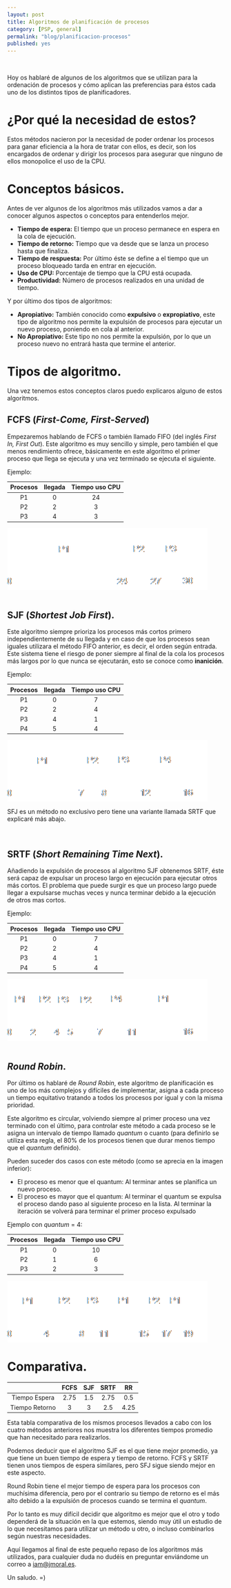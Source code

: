 ```yaml
---
layout: post
title: Algoritmos de planificación de procesos
category: [PSP, general]
permalink: "blog/planificacion-procesos"
published: yes
---
```


<br>

Hoy os hablaré de algunos de los algoritmos que se utilizan para la ordenación de procesos y cómo aplican las preferencias para éstos cada uno de los distintos tipos de planificadores.

# ¿Por qué la necesidad de estos?

Estos métodos nacieron por la necesidad de poder ordenar los procesos para ganar eficiencia a la hora de tratar con ellos, es decir, son los
encargados de ordenar y dirigir los procesos para asegurar que ninguno de ellos monopolice el uso de la CPU.

# Conceptos básicos.

Antes de ver algunos de los algoritmos más utilizados vamos a dar a conocer algunos aspectos o conceptos para entenderlos mejor.

* **Tiempo de espera:** El tiempo que un proceso permanece en espera en la cola de ejecución.
* **Tiempo de retorno:** Tiempo que va desde que se lanza un proceso hasta que finaliza.
* **Tiempo de respuesta:** Por último éste se define a el tiempo que un proceso bloqueado tarda en entrar en ejecución.
* **Uso de CPU:** Porcentaje de tiempo que la CPU está ocupada.
* **Productividad:** Número de procesos realizados en una unidad de tiempo.

Y por último dos tipos de algoritmos:

* **Apropiativo:** También conocido como **expulsivo** o **expropiativo**, este tipo de algoritmo nos permite la expulsión de procesos para ejecutar un nuevo proceso, poniendo en cola al anterior.
* **No Apropiativo:** Este tipo no nos permite la expulsión, por lo que un proceso nuevo no entrará hasta que termine el anterior.

# Tipos de algoritmo.

Una vez tenemos estos conceptos claros puedo explicaros alguno de estos algoritmos.

## FCFS (*First-Come, First-Served*)

Empezaremos hablando de FCFS o también llamado FIFO (del inglés *First In, First Out*).
Este algoritmo es muy sencillo y simple, pero también el que menos rendimiento ofrece, básicamente en este algoritmo el primer proceso que llega se ejecuta y una vez terminado 
se ejecuta el siguiente.

Ejemplo:

| Procesos | llegada  | Tiempo uso CPU |
|:--------:|:--------:|:--------------:|
| P1       | 0        | 24             |
| P2       | 2        | 3              |
| P3       | 4        | 3              |

<img class="differentSize65" src="/assets/img/procesos/fcfs.png" alt="fcfs" style="margin:left; display:block;">

<br>

## SJF (*Shortest Job First*).

Este algoritmo siempre prioriza los procesos más cortos primero independientemente de su llegada y en caso de que los procesos sean iguales utilizara el método FIFO anterior, 
es decir, el orden según entrada. Este sistema tiene el riesgo de poner siempre al final de la cola los procesos más largos por lo que
nunca se ejecutarán, esto se conoce como **inanición**.

Ejemplo:

| Procesos | llegada  | Tiempo uso CPU |
|:--------:|:--------:|:--------------:|
| P1       | 0        | 7              |
| P2       | 2        | 4              |
| P3       | 4        | 1              |
| P4       | 5        | 4              |

<img class="differentSize65" src="/assets/img/procesos/sjf.png" alt="sjf" style="margin:left; display:block;">

SFJ es un método no exclusivo pero tiene una variante llamada SRTF que explicaré más abajo.

<br>

## SRTF (*Short Remaining Time Next*).

Añadiendo la expulsión de procesos al algoritmo SJF obtenemos SRTF, éste será capaz de expulsar un proceso largo en ejecución para ejecutar otros más cortos. El problema que
puede surgir es que un proceso largo puede llegar a expulsarse muchas veces y nunca terminar debido a la ejecución de otros mas cortos.

Ejemplo:

| Procesos | llegada  | Tiempo uso CPU |
|:--------:|:--------:|:--------------:|
| P1       | 0        | 7              |
| P2       | 2        | 4              |
| P3       | 4        | 1              |
| P4       | 5        | 4              |

<img class="differentSize65" src="/assets/img/procesos/srtf.png" alt="srtf" style="margin:left; display:block;">

<br>

## *Round Robin*.

Por último os hablaré de *Round Robin*, este algoritmo de planificación es uno de los más complejos y difíciles de implementar, asigna a cada proceso un
tiempo equitativo tratando a todos los procesos por igual y con la misma prioridad. 

Este algoritmo es circular, volviendo siempre al primer proceso una vez terminado con el último,
para controlar este método a cada proceso se le asigna un intervalo de tiempo llamado *quantum* o
cuanto (para definirlo se utiliza esta regla, el 80% de los procesos tienen que durar menos tiempo
que el *quantum* definido).

Pueden suceder dos casos con este método (como se aprecia en la imagen inferior):

* El proceso es menor que el quantum: Al terminar antes se planifica un nuevo proceso.
* El proceso es mayor que el quantum: Al terminar el quantum se expulsa el proceso dando paso al siguiente proceso en la lista. Al terminar la iteración se volverá para
terminar el primer proceso expulsado

Ejemplo con *quantum* = 4:

| Procesos | llegada  | Tiempo uso CPU |
|:--------:|:--------:|:--------------:|
| P1       | 0        | 10             |
| P2       | 1        | 6              |
| P3       | 2        | 3              |

<img class="differentSize65" src="/assets/img/procesos/round-robin.png" alt="Round Robin" style="margin:left; display:block;">

# Comparativa.

|                | FCFS  | SJF   | SRTF  | RR    |
|:--------------:|:-----:|:-----:|:-----:|:-----:|
| Tiempo Espera  | 2.75  | 1.5   | 2.75  | 0.5   |
| Tiempo Retorno | 3     | 3     | 2.5   | 4.25  |

Esta tabla comparativa de los mismos procesos llevados a cabo con los cuatro métodos anteriores
nos muestra los diferentes tiempos promedio que han necesitado para realizarlos.

Podemos deducir que el algoritmo SJF es el que tiene mejor promedio, ya que tiene un
buen tiempo de espera y tiempo de retorno. FCFS y SRTF tienen unos tiempos de espera
similares, pero SFJ sigue siendo mejor en este aspecto.

Round Robin tiene el mejor tiempo de espera para los procesos con muchísima diferencia, pero
por el contrario su tiempo de retorno es el más alto debido a la expulsión de procesos cuando se
termina el *quantum*.

Por lo tanto es muy difícil decidir que algoritmo es mejor que el otro y todo dependerá de la situación
en la que estemos, siendo muy útil un estudio de lo que necesitamos para utilizar un método u
otro, o incluso combinarlos según nuestras necesidades.

Aquí llegamos al final de este pequeño repaso de los algoritmos más utilizados, para cualquier duda no dudéis en preguntar enviándome un correo a [iam@jmoral.es](mailto:iam@jmoral.es "iam@jmoral.es").

Un saludo. =)
